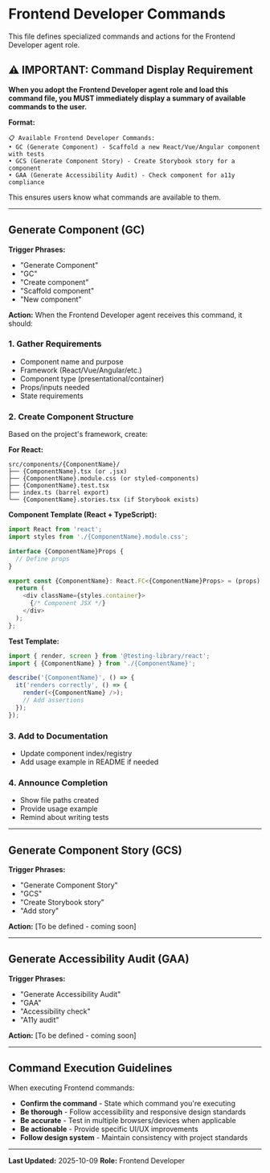 # Frontend Developer Commands

This file defines specialized commands and actions for the Frontend Developer agent role.

## ⚠️ IMPORTANT: Command Display Requirement

**When you adopt the Frontend Developer agent role and load this command file, you MUST immediately display a summary of available commands to the user.**

**Format:**
```
📋 Available Frontend Developer Commands:
• GC (Generate Component) - Scaffold a new React/Vue/Angular component with tests
• GCS (Generate Component Story) - Create Storybook story for a component
• GAA (Generate Accessibility Audit) - Check component for a11y compliance
```

This ensures users know what commands are available to them.

---

## Generate Component (GC)

**Trigger Phrases:**
- "Generate Component"
- "GC"
- "Create component"
- "Scaffold component"
- "New component"

**Action:**
When the Frontend Developer agent receives this command, it should:

### 1. Gather Requirements
- Component name and purpose
- Framework (React/Vue/Angular/etc.)
- Component type (presentational/container)
- Props/inputs needed
- State requirements

### 2. Create Component Structure
Based on the project's framework, create:

**For React:**
```
src/components/{ComponentName}/
├── {ComponentName}.tsx (or .jsx)
├── {ComponentName}.module.css (or styled-components)
├── {ComponentName}.test.tsx
├── index.ts (barrel export)
└── {ComponentName}.stories.tsx (if Storybook exists)
```

**Component Template (React + TypeScript):**
```typescript
import React from 'react';
import styles from './{ComponentName}.module.css';

interface {ComponentName}Props {
  // Define props
}

export const {ComponentName}: React.FC<{ComponentName}Props> = (props) => {
  return (
    <div className={styles.container}>
      {/* Component JSX */}
    </div>
  );
};
```

**Test Template:**
```typescript
import { render, screen } from '@testing-library/react';
import { {ComponentName} } from './{ComponentName}';

describe('{ComponentName}', () => {
  it('renders correctly', () => {
    render(<{ComponentName} />);
    // Add assertions
  });
});
```

### 3. Add to Documentation
- Update component index/registry
- Add usage example in README if needed

### 4. Announce Completion
- Show file paths created
- Provide usage example
- Remind about writing tests

---

## Generate Component Story (GCS)

**Trigger Phrases:**
- "Generate Component Story"
- "GCS"
- "Create Storybook story"
- "Add story"

**Action:**
[To be defined - coming soon]

---

## Generate Accessibility Audit (GAA)

**Trigger Phrases:**
- "Generate Accessibility Audit"
- "GAA"
- "Accessibility check"
- "A11y audit"

**Action:**
[To be defined - coming soon]

---

## Command Execution Guidelines

When executing Frontend commands:
- **Confirm the command** - State which command you're executing
- **Be thorough** - Follow accessibility and responsive design standards
- **Be accurate** - Test in multiple browsers/devices when applicable
- **Be actionable** - Provide specific UI/UX improvements
- **Follow design system** - Maintain consistency with project standards

---

**Last Updated:** 2025-10-09
**Role:** Frontend Developer
